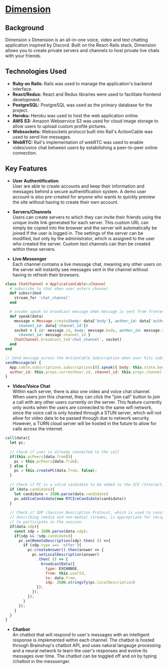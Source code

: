 # <a href="https://dimension-dxd.herokuapp.com/#/" target="_blank">Dimension</a>

## Background 
Dimension x Dimension is an all-in-one voice, video and text chatting application inspired by Discord. Built on the React-Rails stack, Dimension allows you to create private servers and channels to host private live chats with your friends.

## Technologies Used
* **Ruby on Rails:** Rails was used to manage the application's backend interface.
* **React/Redux:** React and Redux libraries were used to facilitate frontend development.
* **PostgreSQL:** PostgreSQL was used as the primary database for the project. 
* **Heroku:** Heroku was used to host the web application online.
* **AWS S3:** Amazon Webservice S3 was used for cloud image storage to allow users to upload custom profile pictures.
* **Websockets:** Websockets protocol built into Rail's ActionCable was used to send live messages.
* **WebRTC:** Rail's implementation of webRTC was used to enable video/voice chat between users by estabilishing a peer-to-peer online connection.

## Key Features
* **User Authentification** <br/>
User are able to create accounts and keep their information and messages behind a secure authentification system. A demo user account is also pre-created for anyone who wants to quickly preview the site without having to create their own account.

* **Servers/Channels** <br/>
Users can create servers to which they can invite their friends using the unique invite link generated for each server. This custom URL can simply be copied into the browser and the server will automatically be joined if the user is logged in. The settings of the server can be modified, but only by the administrator, which is assigned to the user who created the server. Custom text channels can then be created within these servers.


* **Live Messenger** <br/>
Each channel contains a live message chat, meaning any other users on the server will instantly see messages sent in the channel without having to refresh their browsers.

```ruby
class ChatChannel < ApplicationCable::Channel
  # subscribe to chat when user enters channel
  def subscribed
    stream_for 'chat_channel'
  end

  # invoke speak to broadcast message when message is sent from frontend
  def speak(data)
    message = Message.create(body: data['body'], author_id: data['author_id'], 
      channel_id: data['channel_id'])
    socket = { id: message.id, body: message.body, author_id: message.author_id, 
      channel_id: message.channel_id }
    ChatChannel.broadcast_to('chat_channel', socket)
  end
end

```

```javascript
// Send message across the ActionCable Subscription when user hits submit
sendMessage(e) {
  App.cable.subscriptions.subscriptions[0].speak({ body: this.state.body, 
  author_id: this.props.currentUser.id, channel_id: this.props.channel.id});
}

```

* **Video/Voice Chat** <br/>
Within each server, there is also one video and voice chat channel. When users join this channel, they can click the "join call" button to join a call with any other users currently on the server. This feature currently only works when the users are connected to the same wifi network, since the voice call is only hosted through a STUN server, which will not allow for video data to be passed through due to network security. However, a TURN cloud server will be hosted in the future to allow for calls across the internet.


```javascript
call(data){
  let pc;
  
  // Check if user is already connected to the call
  if(this.pcPeers[data.from]){
    pc = this.pcPeers[data.from];
  } else {
    pc = this.createPC(data.from, false);
  }
  
  // Check if PC is a valid candidate to be added to the ICE (Interactive Connectivity Establishment)
  if (data.candidate){
    let candidate = JSON.parse(data.candidate)
    pc.addIceCandidate(new RTCIceCandidate(candidate))
  }
  
  // Check if SDP (Session Description Protoco), which is used to construct offers/answers for
  // describing (media and non-media) streams, is appropriate for recipients of a session description 
  // to participate in the session.
  if(data.sdp){
    const sdp = JSON.parse(data.sdp);
    if(sdp && !sdp.candidate){
      pc.setRemoteDescription(sdp).then( () =>{
        if (sdp.type === 'offer'){
          pc.createAnswer().then(answer => {
            pc.setLocalDescription(answer)
              .then( () => {
                broadcastData({
                  type: EXCHANGE,
                  from: this.userId,
                  to: data.from,
                  sdp: JSON.stringify(pc.localDescription)
              });
            });
          });
        }
      });
    }
  } 
}
```

* **Chatbot** <br/>
An chatbot that will respond to user's messages with an intelligent response is implemented within each channel. The chatbot is hosted through Brainshop's chatbot API, and uses natural langauge processing and a neural network to learn the user's responses and evolve its messages over time. The chatbot can be toggled off and on by typing /chatbot in the messsenger.
